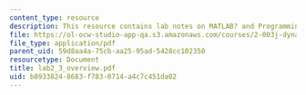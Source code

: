 ```yaml
---
content_type: resource
description: This resource contains lab notes on MATLAB? and Programming.
file: https://ol-ocw-studio-app-qa.s3.amazonaws.com/courses/2-003j-dynamics-and-control-i-spring-2007/b89338248683f7830714a4c7c451da02_lab2_3_overview.pdf
file_type: application/pdf
parent_uid: 59d8aa4a-75cb-aa25-95ad-5428cc102350
resourcetype: Document
title: lab2_3_overview.pdf
uid: b8933824-8683-f783-0714-a4c7c451da02
---
```

